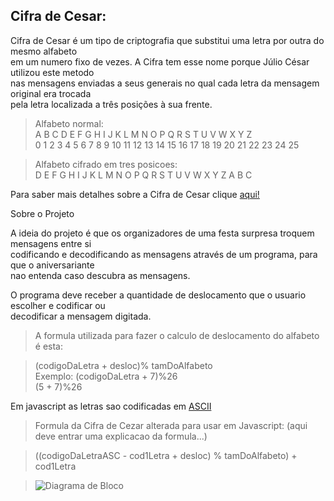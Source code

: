 ## Cifra de Cesar:

Cifra de Cesar é um tipo de criptografia que substitui uma letra por outra do mesmo alfabeto  
em um numero fixo de vezes. A Cifra tem esse nome porque Júlio César utilizou este metodo   
nas mensagens enviadas a seus generais no qual cada letra da mensagem original era trocada     
pela letra localizada a três posições à sua frente.


>Alfabeto normal:  
>A B C D E F G H I J  K  L  M  N  O  P  Q  R  S  T  U  V  W  X  Y  Z   
>0 1 2 3 4 5 6 7 8 9  10 11 12 13 14 15 16 17 18 19 20 21 22 23 24 25   

>Alfabeto cifrado em tres posicoes:    
>D E F G H I J K L M  N  O  P  Q  R  S  T  U  V  W  X  Y  Z  A  B  C    

Para saber mais detalhes sobre a Cifra de Cesar clique [aqui!](https://pt.wikipedia.org/wiki/Cifra_de_C%C3%A9sar)  


Sobre o Projeto

A ideia do projeto é que os organizadores de uma festa surpresa troquem mensagens entre si     
codificando e decodificando as mensagens através de um programa, para que o aniversariante   
nao entenda caso descubra as mensagens.  

O programa deve receber a quantidade de deslocamento que o usuario escolher e codificar ou  
decodificar a mensagem digitada.    

>A formula utilizada para fazer o calculo de deslocamento do alfabeto é esta:    

>(codigoDaLetra + desloc)% tamDoAlfabeto  
>Exemplo: (codigoDaLetra + 7)%26  
>(5 + 7)%26  

Em javascript as letras sao codificadas em [ASCII](http://www.bosontreinamentos.com.br/hardware/tabela-ascii/)   

>Formula da Cifra de Cezar alterada para usar em Javascript:
>(aqui deve entrar uma explicacao da formula...)  

>((codigoDaLetraASC - cod1Letra + desloc) % tamDoAlfabeto) + cod1Letra
  

>![Diagrama de Bloco](https://github.com/faalbuquerque/caesar-cipher/blob/master/src/images/diagramadebloco2.jpg)


